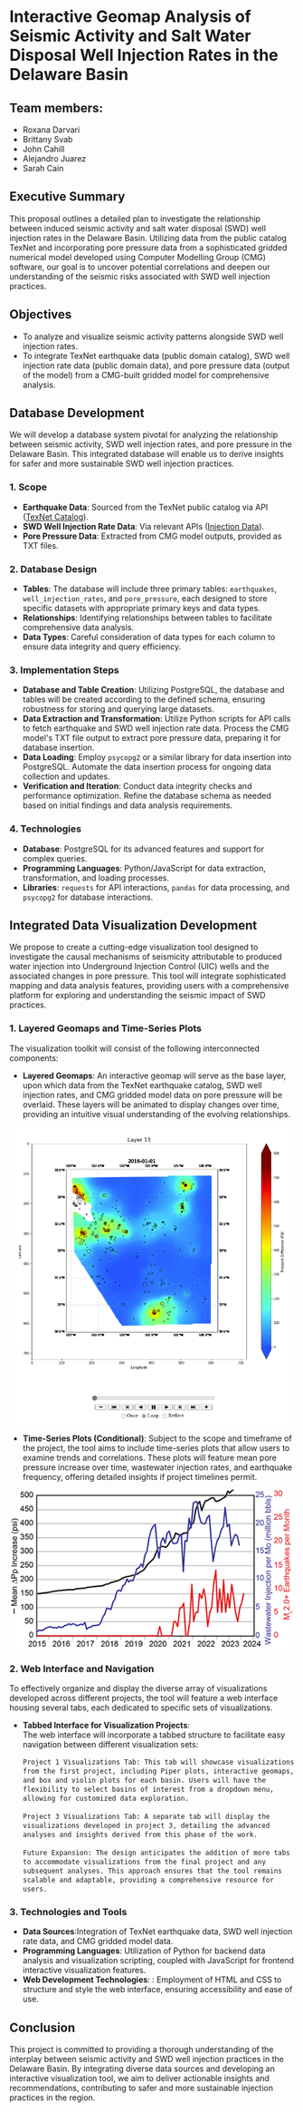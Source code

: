 # Interactive Geomap Analysis of Seismic Activity and Salt Water Disposal Well Injection Rates in the Delaware Basin

## Team members:
- Roxana Darvari
- Brittany Svab
- John Cahill
- Alejandro Juarez
- Sarah Cain

## Executive Summary
This proposal outlines a detailed plan to investigate the relationship between induced seismic activity and salt water disposal (SWD) well injection rates in the Delaware Basin. Utilizing data from the public catalog TexNet and incorporating pore pressure data from a sophisticated gridded numerical model developed using Computer Modelling Group (CMG) software, our goal is to uncover potential correlations and deepen our understanding of the seismic risks associated with SWD well injection practices.

## Objectives
- To analyze and visualize seismic activity patterns alongside SWD well injection rates.
- To integrate TexNet earthquake data (public domain catalog), SWD well injection rate data (public domain data), and pore pressure data (output of the model) from a CMG-built gridded model for comprehensive analysis.

## Database Development
We will develop a database system pivotal for analyzing the relationship between seismic activity, SWD well injection rates, and pore pressure in the Delaware Basin. This integrated database will enable us to derive insights for safer and more sustainable SWD well injection practices.

### 1. Scope
- **Earthquake Data**: Sourced from the TexNet public catalog via API ([TexNet Catalog](https://maps.texnet.beg.utexas.edu/arcgis/rest/services/catalog/catalog_all_flat/MapServer)).
- **SWD Well Injection Rate Data**: Via relevant APIs ([Injection Data](https://injection.texnet.beg.utexas.edu/apidocs)).
- **Pore Pressure Data**: Extracted from CMG model outputs, provided as TXT files.

### 2. Database Design
- **Tables**: The database will include three primary tables: `earthquakes`, `well_injection_rates`, and `pore_pressure`, each designed to store specific datasets with appropriate primary keys and data types.
- **Relationships**: Identifying relationships between tables to facilitate comprehensive data analysis.
- **Data Types**: Careful consideration of data types for each column to ensure data integrity and query efficiency.

### 3. Implementation Steps
- **Database and Table Creation**: Utilizing PostgreSQL, the database and tables will be created according to the defined schema, ensuring robustness for storing and querying large datasets.
- **Data Extraction and Transformation**: Utilize Python scripts for API calls to fetch earthquake and SWD well injection rate data. Process the CMG model's TXT file output to extract pore pressure data, preparing it for database insertion.
- **Data Loading**: Employ `psycopg2` or a similar library for data insertion into PostgreSQL. Automate the data insertion process for ongoing data collection and updates.
- **Verification and Iteration**: Conduct data integrity checks and performance optimization. Refine the database schema as needed based on initial findings and data analysis requirements.

### 4. Technologies
- **Database**: PostgreSQL for its advanced features and support for complex queries.
- **Programming Languages**: Python/JavaScript for data extraction, transformation, and loading processes.
- **Libraries**: `requests` for API interactions, `pandas` for data processing, and `psycopg2` for database interactions.

## Integrated Data Visualization Development
We propose to create a cutting-edge visualization tool designed to investigate the causal mechanisms of seismicity attributable to produced water injection into Underground Injection Control (UIC) wells and the associated changes in pore pressure. This tool will integrate sophisticated mapping and data analysis features, providing users with a comprehensive platform for exploring and understanding the seismic impact of SWD practices.

### 1. Layered Geomaps and Time-Series Plots
The visualization toolkit will consist of the following interconnected components:
- **Layered Geomaps**: An interactive geomap will serve as the base layer, upon which data from the TexNet earthquake catalog, SWD well injection rates, and CMG gridded model data on pore pressure will be overlaid. These layers will be animated to display changes over time, providing an intuitive visual understanding of the evolving relationships.

![Layered Geomap Example](/images/proposal_images/animation.png "Layered Geomap Example")

- **Time-Series Plots (Conditional)**: Subject to the scope and timeframe of the project, the tool aims to include time-series plots that allow users to examine trends and correlations. These plots will feature mean pore pressure increase over time, wastewater injection rates, and earthquake frequency, offering detailed insights if project timelines permit.

![Layered Geomap Example](/images/proposal_images/time_series.png "Layered Geomap Example")


### 2. Web Interface and Navigation
To effectively organize and display the diverse array of visualizations developed across different projects, the tool will feature a web interface housing several tabs, each dedicated to specific sets of visualizations.

- **Tabbed Interface for Visualization Projects**:  
The web interface will incorporate a tabbed structure to facilitate easy navigation between different visualization sets:

      Project 1 Visualizations Tab: This tab will showcase visualizations from the first project, including Piper plots, interactive geomaps, and box and violin plots for each basin. Users will have the flexibility to select basins of interest from a dropdown menu, allowing for customized data exploration.

      Project 3 Visualizations Tab: A separate tab will display the visualizations developed in project 3, detailing the advanced analyses and insights derived from this phase of the work.
      
      Future Expansion: The design anticipates the addition of more tabs to accommodate visualizations from the final project and any subsequent analyses. This approach ensures that the tool remains scalable and adaptable, providing a comprehensive resource for users.


### 3. Technologies and Tools
- **Data Sources**:Integration of TexNet earthquake data, SWD well injection rate data, and CMG gridded model data.
- **Programming Languages**: Utilization of Python for backend data analysis and visualization scripting, coupled with JavaScript for frontend interactive visualization features.
- **Web Development Technologies**: : Employment of HTML and CSS to structure and style the web interface, ensuring accessibility and ease of use.

## Conclusion
This project is committed to providing a thorough understanding of the interplay between seismic activity and SWD well injection practices in the Delaware Basin. By integrating diverse data sources and developing an interactive visualization tool, we aim to deliver actionable insights and recommendations, contributing to safer and more sustainable injection practices in the region.